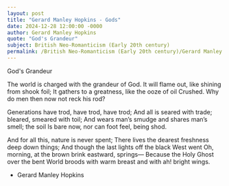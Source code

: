 ```yaml
---
layout: post
title: "Gerard Manley Hopkins - Gods"
date: 2024-12-28 12:00:00 -0000
author: Gerard Manley Hopkins
quote: "God's Grandeur"
subject: British Neo-Romanticism (Early 20th century)
permalink: /British Neo-Romanticism (Early 20th century)/Gerard Manley Hopkins/Gerard Manley Hopkins - Gods
---
```


God's Grandeur

The world is charged with the grandeur of God.
  It will flame out, like shining from shook foil;
It gathers to a greatness, like the ooze of oil
  Crushed.  Why do men then now not reck his rod?

Generations have trod, have trod, have trod;
  And all is seared with trade; bleared, smeared with toil;
And wears man’s smudge and shares man’s smell; the soil
  Is bare now, nor can foot feel, being shod.

And for all this, nature is never spent;
  There lives the dearest freshness deep down things;
And though the last lights off the black West went
  Oh, morning, at the brown brink eastward, springs—
Because the Holy Ghost over the bent
  World broods with warm breast and with ah! bright wings.

- Gerard Manley Hopkins

